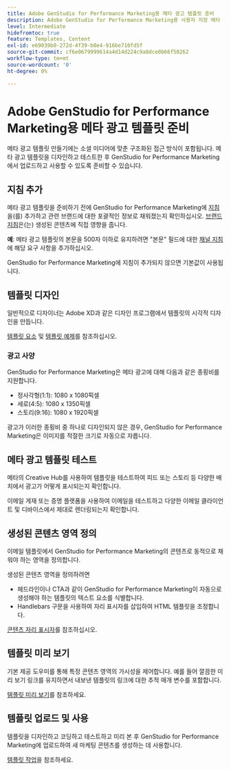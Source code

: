 ```yaml
---
title: Adobe GenStudio for Performance Marketing용 메타 광고 템플릿 준비
description: Adobe GenStudio for Performance Marketing용 사용자 지정 메타 광고 템플릿을 구축하는 방법에 대해 알아봅니다.
level: Intermediate
hidefromtoc: true
feature: Templates, Content
exl-id: e69039b0-272d-4f39-b0e4-916be710fd5f
source-git-commit: cf6e0679999614a4d14d224c9a8dce0b66f50262
workflow-type: tm+mt
source-wordcount: '0'
ht-degree: 0%

---
```


# Adobe GenStudio for Performance Marketing용 메타 광고 템플릿 준비

메타 광고 템플릿 만들기에는 소셜 미디어에 맞춘 구조화된 접근 방식이 포함됩니다. 메타 광고 템플릿을 디자인하고 테스트한 후 GenStudio for Performance Marketing에서 업로드하고 사용할 수 있도록 준비할 수 있습니다.

## 지침 추가

메타 광고 템플릿을 준비하기 전에 GenStudio for Performance Marketing에 [지침](/help/user-guide/guidelines/overview.md)을(를) 추가하고 관련 브랜드에 대한 포괄적인 정보로 채워졌는지 확인하십시오. [브랜드 지침](/help/user-guide/guidelines/brands.md)은(는) 생성된 콘텐츠에 직접 영향을 줍니다.

**예**: 메타 광고 템플릿의 본문을 500자 이하로 유지하려면 &quot;본문&quot; 필드에 대한 [채널 지침](/help/user-guide/guidelines/brands.md#channel-guidelines)에 해당 요구 사항을 추가하십시오.

GenStudio for Performance Marketing에 지침이 추가되지 않으면 기본값이 사용됩니다.

## 템플릿 디자인

일반적으로 디자이너는 Adobe XD과 같은 디자인 프로그램에서 템플릿의 시각적 디자인을 만듭니다.

[템플릿 요소](use-templates.md#template-elements) 및 [템플릿 예제](/help/user-guide/content/customize-template.md#template-examples)를 참조하십시오.

### 광고 사양

GenStudio for Performance Marketing은 메타 광고에 대해 다음과 같은 종횡비를 지원합니다.

* 정사각형(1:1): 1080 x 1080픽셀
* 세로(4:5): 1080 x 1350픽셀
* 스토리(9:16): 1080 x 1920픽셀

광고가 이러한 종횡비 중 하나로 디자인되지 않은 경우, GenStudio for Performance Marketing은 이미지를 적절한 크기로 자동으로 자릅니다.

## 메타 광고 템플릿 테스트

메타의 Creative Hub를 사용하여 템플릿을 테스트하여 피드 또는 스토리 등 다양한 배치에서 광고가 어떻게 표시되는지 확인합니다.

이메일 게재 또는 증명 플랫폼을 사용하여 이메일을 테스트하고 다양한 이메일 클라이언트 및 디바이스에서 제대로 렌더링되는지 확인합니다.

## 생성된 콘텐츠 영역 정의

이메일 템플릿에서 GenStudio for Performance Marketing의 콘텐츠로 동적으로 채워야 하는 영역을 정의합니다.

생성된 콘텐츠 영역을 정의하려면

* 헤드라인이나 CTA과 같이 GenStudio for Performance Marketing이 자동으로 생성해야 하는 템플릿의 텍스트 요소를 식별합니다.
* Handlebars 구문을 사용하여 자리 표시자를 삽입하여 HTML 템플릿을 조정합니다.

[콘텐츠 자리 표시자](/help/user-guide/content/customize-template.md#content-placeholders)를 참조하십시오.

## 템플릿 미리 보기

기본 제공 도우미를 통해 특정 콘텐츠 영역의 가시성을 제어합니다. 예를 들어 깔끔한 미리 보기 링크를 유지하면서 내보낸 템플릿의 링크에 대한 추적 매개 변수를 포함합니다.

[템플릿 미리 보기](/help/user-guide/content/customize-template.md#template-preview)를 참조하세요.

## 템플릿 업로드 및 사용

템플릿을 디자인하고 코딩하고 테스트하고 미리 본 후 GenStudio for Performance Marketing에 업로드하여 새 마케팅 콘텐츠를 생성하는 데 사용합니다.

[템플릿 작업](use-templates.md)을 참조하세요.

